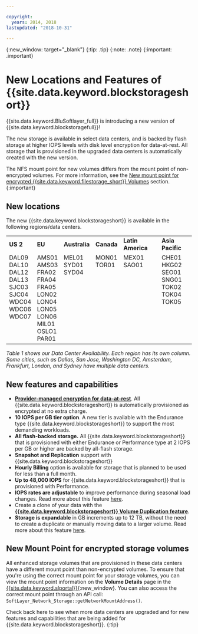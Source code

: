 ```yaml
---

copyright:
  years: 2014, 2018
lastupdated: "2018-10-31"

---
```

{:new_window: target="_blank"}
{:tip: .tip}
{:note: .note}
{:important: .important}

# New Locations and Features of {{site.data.keyword.blockstorageshort}}

{{site.data.keyword.BluSoftlayer_full}} is introducing a new version of {{site.data.keyword.blockstoragefull}}!

The new storage is available in select data centers, and is backed by flash storage at higher IOPS levels with disk level encryption for data-at-rest. All storage that is provisioned in the upgraded data centers is automatically created with the new version.

The NFS mount point for new volumes differs from the mount point of non-encrypted volumes. For more information, see the [New mount point for encrypted {{site.data.keyword.filestorage_short}} Volumes](#new-mount-point-for-encrypted-storage-volumes) section.
{:important}

## New locations

The new {{site.data.keyword.blockstorageshort}} is available in the following regions/data centers.
<table role="presentation">
  <tr>
    <td><strong>US 2</strong></td>
    <td><strong>EU</strong></td>
    <td><strong>Australia</strong></td>
    <td><strong>Canada</strong></td>
    <td><strong>Latin America</strong></td>
    <td><strong>Asia Pacific</strong></td>
  </tr>
  <tr>
    <td>DAL09<br />
	DAL10<br />
	DAL12<br />
	DAL13<br />
	SJC03<br />
        SJC04<br />
	WDC04<br />
	WDC06<br />
	WDC07<br />
	<br /><br /><br />
    </td>
    <td>AMS01<br />
        AMS03<br />
	FRA02<br />
	FRA04<br />
	FRA05<br />
	LON02<br />
	LON04<br />
	LON05<br />
	LON06<br />
	MIL01<br />
	OSLO1<br />
	PAR01<br />
    </td>
    <td>MEL01<br />
        SYD01<br />
        SYD04<br />
	<br /><br /><br /><br /><br /><br /><br /><br /><br />
    </td>
    <td>MON01<br />
        TOR01<br />
	<br /><br /><br /><br /><br /><br /><br /><br /><br /><br />
    </td>
    <td>MEX01<br />
        SAO01<br />
	<br /><br /><br /><br /><br /><br /><br /><br /><br /><br />
    </td>
    <td>CHE01<br />
        HKG02<br />
	SEO01<br />
	SNG01<br />
        TOK02<br />
	TOK04<br />
	TOK05<br />
	<br /><br /><br /><br /><br />
    </td>
  </tr>
</table>

*Table 1 shows our Data Center Availability. Each region has its own column. Some cities, such as Dallas, San Jose, Washington DC, Amsterdam, Frankfurt, London, and Sydney have multiple data centers.*

## New features and capabilities

- **[Provider-managed encryption for data-at-rest](block-file-storage-encryption-rest.html)**.
  All {{site.data.keyword.blockstorageshort}} is automatically provisioned as encrypted at no extra charge.
- **10 IOPS per GB tier option**.
  A new tier is available with the Endurance type {{site.data.keyword.blockstorageshort}} to support the most demanding workloads.
- **All flash-backed storage.**
  All {{site.data.keyword.blockstorageshort}} that is provisioned with either Endurance or Performance type at 2 IOPS per GB or higher are backed by all-flash storage.
- **Snapshot and Replication** support with {{site.data.keyword.blockstorageshort}}
- **Hourly Billing** option is available for storage that is planned to be used for less than a full month.
- **Up to 48,000 IOPS** for {{site.data.keyword.blockstorageshort}} that is provisioned with Performance.
- **IOPS rates are adjustable** to improve performance during seasonal load changes. Read more about this feature [here](adjustable-iops.html).
- Create a clone of your data with the **[{{site.data.keyword.blockstorageshort}} Volume Duplication feature](how-to-create-duplicate-volume.html)**.
- **Storage is expandable** in GB increments up to 12 TB, without the need to create a duplicate or manually moving data to a larger volume. Read more about this feature [here](expandable_block_storage.html).

## New Mount Point for encrypted storage volumes

All enhanced storage volumes that are provisioned in these data centers have a different mount point than non-encrypted volumes. To ensure that you're using the correct mount point for your storage volumes, you can view the mount point information on the **Volume Details** page in the [{{site.data.keyword.slportal}}](https://control.softlayer.com/){:new_window}. You can also access the correct mount point through an API call: `SoftLayer_Network_Storage::getNetworkMountAddress()`.

Check back here to see when more data centers are upgraded and for new features and capabilities that are being added for {{site.data.keyword.blockstorageshort}}.
{:tip}
